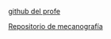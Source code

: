 [github del profe](https://github.com/d-prieto)

[Repositorio de mecanografía](https://github.com/d-prieto/Inkscape-fresado-y-soldadura/blob/main/Mecanograf%C3%ADa.md)
